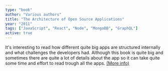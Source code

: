 ```yaml
---
type: "book"
author: "Various authors"
title: "The Architecture of Open Source Applications"
year: "2011"
tags: ["JavaScript", "React", "Node", "MongoDB", "GraphQL"]
active: true
---
```


It's interesting to read how different quite big apps are structured internally and what challenges the developers had. Although this book is quite big and sometimes there are quite a lot of details about the app so it can take quite some time and effort to read trough all the apps. [(More info)](http://aosabook.org/en/buy.html#vol1)
